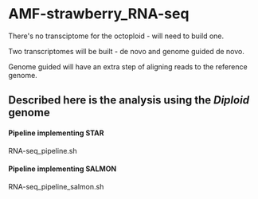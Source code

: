 # AMF-strawberry_RNA-seq

There's no transciptome for the octoploid - will need to build one.

Two transcriptomes will be built - de novo and genome guided de novo. 

Genome guided will have an extra step of aligning reads to the reference genome.

## Described here is the analysis using the <i>Diploid</i> genome

#### Pipeline implementing STAR
RNA-seq_pipeline.sh
#### Pipeline implementing SALMON
RNA-seq_pipeline_salmon.sh
